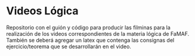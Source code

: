# Videos Lógica
Repositorio con el guión y código para producir las filminas para la realización
de los videos correspondientes de la materia lógica de FaMAF.
También se deberá agregar un latex que contenga las consignas del
ejercicio/teorema que se desarrollarán en el video.
